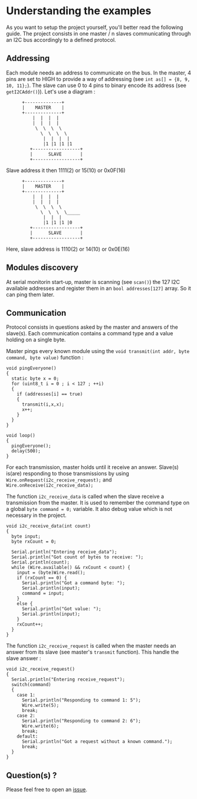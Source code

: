# Understanding the examples

As you want to setup the project yourself, you'll better read the following guide. The project consists in one master / n slaves communicating through an I2C bus accordingly to a defined protocol.

## Addressing

Each module needs an address to communicate on the bus. In the master, 4 pins are set to HIGH to provide a way of addressing (see `int as[] = {8, 9, 10, 11};`). The slave can use 0 to 4 pins to binary encode its address (see `getI2CAddr()`)). Let's use a diagram :

```
      +--------------+
      |    MASTER    |
      +--------------+
          |  |  |  |
          |  |  |  |
           \  \  \  \
             \  \  \  \
              |  |  |  |
              |1 |1 |1 |1
         +------------------+
         |      SLAVE       |
         +------------------+
```

Slave address it then 1111(2) or 15(10) or 0x0F(16)

```
      +--------------+
      |    MASTER    |
      +--------------+
          |  |  |  |
          |  |  |  |
           \  \  \  \
             \  \  \  \_____
              |  |  |
              |1 |1 |1 |0
         +------------------+
         |      SLAVE       |
         +------------------+
```

Here, slave address is 1110(2) or 14(10) or 0x0E(16)

## Modules discovery

At serial monitorin start-up, master is scanning (see `scan()`) the 127 I2C available addresses and register them in an `bool addresses[127]` array. So it can ping them later.

## Communication

Protocol consists in questions asked by the master and answers of the slave(s). Each communication contains a command type and a value holding on a single byte.

Master pings every known module using the `void transmit(int addr, byte command, byte value)` function :

```
void pingEveryone()
{
  static byte x = 0;
  for (uint8_t i = 0 ; i < 127 ; ++i)
  {
    if (addresses[i] == true)
    {
      transmit(i,x,x);
      x++;
    }
  }
}

void loop()
{
  pingEveryone();
  delay(500);
}
```

For each transmission, master holds until it receive an answer.
Slave(s) is(are) responding to those transmissions by using `Wire.onRequest(i2c_receive_request);` and `Wire.onReceive(i2c_receive_data);`

The function `i2c_receive_data` is called when the slave receive a transmission from the master. It is used to remember the command type on a global `byte command = 0;` variable. It also debug value which is not necessary in the project.

```
void i2c_receive_data(int count)
{
  byte input;
  byte rxCount = 0;

  Serial.println("Entering receive_data");
  Serial.println("Got count of bytes to receive: ");
  Serial.println(count);
  while (Wire.available() && rxCount < count) {
    input = (byte)Wire.read();
    if (rxCount == 0) {
      Serial.println("Got a command byte: ");
      Serial.println(input);
      command = input;
    }
    else {
      Serial.println("Got value: ");
      Serial.println(input);
    }      
    rxCount++;
  }
}
```

The function `i2c_receive_request` is called when the master needs an answer from its slave (see master's `transmit` function). This handle the slave answer :

```
void i2c_receive_request()
{
  Serial.println("Entering receive_request");
  switch(command)
  {
    case 1:
      Serial.println("Responding to command 1: 5");
      Wire.write(5);
      break;
    case 2:
      Serial.println("Responding to command 2: 6");
      Wire.write(6);
      break;
    default:
      Serial.println("Got a request without a known command.");
      break;
  }
}
```

## Question(s) ?

Please feel free to open an [issue](https://github.com/valkheim/KTNE-IRL/issues).
